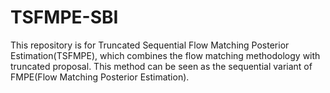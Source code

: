 # TSFMPE-SBI
This repository is for Truncated Sequential Flow Matching Posterior Estimation(TSFMPE), which combines the flow matching methodology with truncated proposal. This method can be seen as the sequential variant of FMPE(Flow Matching Posterior Estimation).
